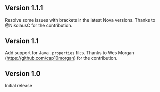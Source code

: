 ## Version 1.1.1

Resolve some issues with brackets in the latest Nova versions. Thanks to @NikolausC for the
contribution.

## Version 1.1

Add support for Java `.properties` files. Thanks to Wes Morgan (https://github.com/cap10morgan) for
the contribution.

## Version 1.0

Initial release
